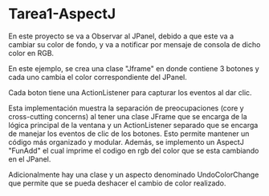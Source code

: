 # Tarea1-AspectJ

En este proyecto se va a Observar al JPanel, debido a que este va a cambiar su color de fondo, y va a notificar por mensaje de consola de dicho color en RGB. 


En este ejemplo, se crea una clase "Jframe" en donde contiene 3 botones y cada uno cambia el color correspondiente del JPanel.


Cada boton tiene una ActionListener para capturar los eventos al dar clic.


Esta implementación muestra la separación de preocupaciones (core y cross-cutting concerns) al tener una clase JFrame que se encarga de la lógica principal de la ventana y un ActionListener separado que se encarga de manejar los eventos de clic de los botones. Esto permite mantener un código más organizado y modular.
Además, se implemento un AspectJ "FunAdd" el cual imprime el codigo en rgb del color que se esta cambiando en el JPanel.

Adicionalmente hay una clase y un aspecto denominado UndoColorChange que permite que se pueda deshacer el cambio de color realizado. 
